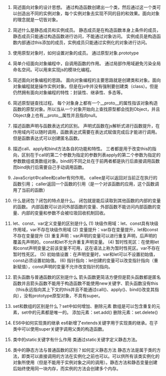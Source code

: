 1. 简述面向对象的设计思想。
    通过构造函数创建出一个类，然后通过这一个类可以创造出不同的实例对象，每个实例对象去实现不同的目的和效果。面向对象的理念就是一切皆对象。

2. 简述什么是静态成员和实例成员。
    静态成员是在构造函数本身上条件的成员，静态成员只能通过构造函数进行访问，不能通过对象访问。
    实例成员是构造函数内部通过this添加的成员，实例成员只能通过实例化的对象进行访问。

3. 使用原型对象时，如何设置对象的成员。
    通过原型对象.prototype

4. 简单介绍面向对象编程中，自调用函数的作用。
    通过局部作用域避免污染全局命名空间。可以用来实现js的模块化编程。

5. 简述面向对象编程的思路。
    面向对象编程的主要思路就是创建类和对象。面向对象编程就是操作实例对象。但是在js中并没有强制要创建类（class）。但是仍然拥有面向对象编程的特性：封装性、继承性、多态等。

6. 简述原型链查找过程。
    每个对象身上都有一个__proto__的属性指该对象构造函数的原型对象。所以当从一个对象开始向上查找原型都会找到Object，并且Object身上也有__proto__属性并且指向null。

7. 描述函数声明与函数表达式的区别。
    声明式函数在js解析式进行函数提升，在作用域内可以随时调用，函数表达式需要在表达式赋值完成后才能进行调用。但是函数表达式可以创建匿名函数。

8. 描述call、apply和bind方法各自的功能和特性。
    三者都是用于改变this的指向，区别在于call的第二个参数为指定的参数列表apply的第二个参数为指定的参数数组或类数组对象。bind的不同之处在于前两者都是执行后直接调用函数而bind执行后需要自己手动调用函数。

9. JavaScript中callee和caller有何作用。
    callee是可以返回对当前正在执行的函数引用；
    caller返回一个函数的引用（是一个对该函数的应用，这个函数调用了当前的函数）

10. 什么是闭包？闭包的特点是什么。
    闭包就是能后读取到其他函数的内部的变量的函数。
    内部函数可以访问外部函数的变量、外部函数不能访问内部函数的变量、内部的变量和参数不会被垃圾回收机制回收。

11. let、const、var定义变量的区别是什么
    (1) 块级作用域：let、const具有块级作用域，var不存在块级作用域
    (2) 变量提升：var存在变量提升，let和const不存在变量提升
    (3) 重复声明：var声明的变量可以进行重复声明，后声明的覆盖先声明的。const和let不允许重复声明变量。
    (4) 暂时性死区：在使用let和const声明变量之前该变量不可用，这在语法上称为暂时性死区。var不存在暂时性死区。
    (5) 初始值设置：在声明变量时，var和let可以不设置初始值，const必须设置初始值。
    (6) 指针指向：let创建的变量可以改变指针指向（重新赋值），const声明的变量不允许改变指针的指向。

12. 箭头函数与普通函数的区别是什么
    箭头函数更简洁方便但是箭头函数都是匿名函数并且箭头函数不能用于构造函数不能使用new关键字、箭头函数没有this（this永远指向其上下文的this并且不能通过call()、apply()、bind()改变其指向），没有prototype原型对象，不具有super。

13. set和数组的区别是什么？set中如何增加、删除元素
    数组是可以包含重复的元素，set中的元素都是唯一的。
    添加元素：set.add()
    删除元素：set.delete()

14. ES6中如何实现类的继承
    es6新增了extends关键字用于实现类的继承。在子类中可以使用super关键字调用父类的构造函数。

15. 类中的static关键字有什么作用
    类通过static关键字定义静态方法。

16. 类中的静态方法与普通函数的区别？如何定义静态方法
    静态方法是属于类的方法，即类可以直接调用的方法在实例化之前也可以。可以供所有该类实例化的对象所使用（但是不能用于实例对象之间的调用）。静态方法和静态变量创建后始终使用同一块内存，而实例的方法会创建多个内存。